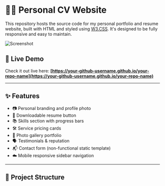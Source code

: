 # 🧑‍💻 Personal CV Website

This repository hosts the source code for my personal portfolio and resume website, built with HTML and styled using [W3.CSS](https://www.w3schools.com/w3css/). It's designed to be fully responsive and easy to maintain.

![Screenshot](https://www.w3schools.com/w3images/man_smoke.jpg)

## 📄 Live Demo

Check it out live here: **[https://your-github-username.github.io/your-repo-name](https://your-github-username.github.io/your-repo-name)**

---

## ✨ Features

- 📷 Personal branding and profile photo
- 🧾 Downloadable resume button
- 📚 Skills section with progress bars
- 🛠️ Service pricing cards
- 📸 Photo gallery portfolio
- 🗣️ Testimonials & reputation
- 📬 Contact form (non-functional static template)
- ☁️ Mobile responsive sidebar navigation

---

## 📁 Project Structure